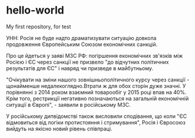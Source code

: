 # hello-world
My first repository, for test

УНН: Росія не буде надто драматизувати ситуацію довкола продовження Європейським Союзом економічних санкцій.

Про це йдеться у заяві МЗС РФ: погіршення економічних зв'язків між Росією і ЄС через санкції не призвело "до відчутних політичних результатів для ЄС" і навряд чи призведе в майбутньому.

"Очікувати на зміни нашого зовнішньополітичного курсу через санкції - щонайменше недалекоглядно.Втрати ж для обох сторін дуже значні. У порівнянні з 2014 роком взаємний товарообіг у 2015 році впав на 40%. Крім того, рестрикції негативно позначаються на загальній економічній ситуації в Європі", - заявили в російському МЗС.

У російському дипвідомстві також висловили сподівання, що коли "ЄС відмовиться від логіки протистояння і стримування", Росія і Євросоюз вийдуть на якісно новий рівень співпраці.
